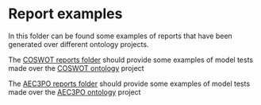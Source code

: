 # Report examples

In this folder can be found some examples of reports that have been generated over different ontology projects.

The [COSWOT reports folder](./coswot/) should provide some examples of model tests made over the [COSWOT ontology](https://gitlab.com/coswot/coswot-acimov) project

The [AEC3PO reports folder](./aec3po/) should provide some examples of model tests made over the [AEC3PO ontology](https://github.com/Accord-Project/aec3po) project
